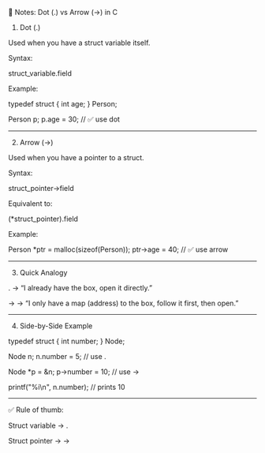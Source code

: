 📌 Notes: Dot (.) vs Arrow (->) in C

1. Dot (.)

Used when you have a struct variable itself.

Syntax:

struct_variable.field

Example:

typedef struct
{
    int age;
} Person;

Person p;
p.age = 30;     // ✅ use dot



---

2. Arrow (->)

Used when you have a pointer to a struct.

Syntax:

struct_pointer->field

Equivalent to:

(*struct_pointer).field

Example:

Person *ptr = malloc(sizeof(Person));
ptr->age = 40;  // ✅ use arrow



---

3. Quick Analogy

. → “I already have the box, open it directly.”

-> → “I only have a map (address) to the box, follow it first, then open.”



---

4. Side-by-Side Example

typedef struct
{
    int number;
} Node;

Node n;
n.number = 5;        // use .

Node *p = &n;
p->number = 10;      // use ->

printf("%i\n", n.number); // prints 10


---

✅ Rule of thumb:

Struct variable → .

Struct pointer → ->

